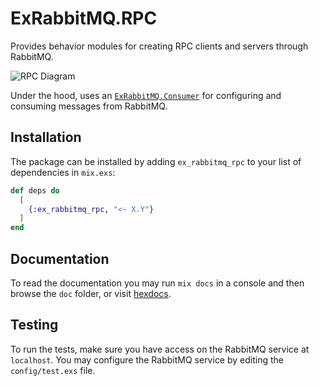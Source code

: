 # ExRabbitMQ.RPC

Provides behavior modules for creating RPC clients and servers through RabbitMQ.

![RPC Diagram](rpc_diagram.png)

Under the hood, uses an [`ExRabbitMQ.Consumer`](https://hexdocs.pm/exrabbitmq/ExRabbitMQ.Consumer.html) for configuring and consuming messages from RabbitMQ.

## Installation

The package can be installed by adding `ex_rabbitmq_rpc` to your list of dependencies in `mix.exs`:

```elixir
def deps do
  [
    {:ex_rabbitmq_rpc, "<~ X.Y"}
  ]
end
```

## Documentation

To read the documentation you may run `mix docs` in a console and then browse the `doc` folder, or visit [hexdocs](https://hexdocs.pm/ex_rabbitmq_rpc).

## Testing

To run the tests, make sure you have access on the RabbitMQ service at `localhost`. You may configure the RabbitMQ service by editing the `config/test.exs` file.